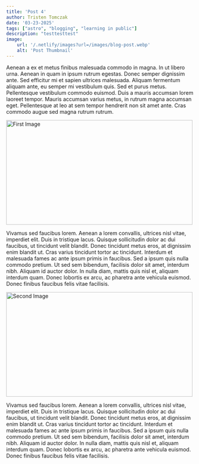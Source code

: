 ```yaml
---
title: 'Post 4'
author: Tristen Tomczak
date: '03-23-2025'
tags: ["astro", "blogging", "learning in public"]
description: "testtesttest"
image:
    url: '/.netlify/images?url=/images/blog-post.webp'
    alt: 'Post Thumbnail'
---
```


Aenean a ex et metus finibus malesuada commodo in magna. In ut libero urna. Aenean in quam in ipsum rutrum egestas. Donec semper dignissim ante. Sed efficitur mi et sapien ultrices malesuada. Aliquam fermentum aliquam ante, eu semper mi vestibulum quis. Sed et purus metus. Pellentesque vestibulum commodo euismod. Duis a mauris accumsan lorem laoreet tempor. Mauris accumsan varius metus, in rutrum magna accumsan eget. Pellentesque at leo at sem tempor hendrerit non sit amet ante. Cras commodo augue sed magna rutrum rutrum.

<div class="center">
  <img class="pro-img" src="/.netlify/images?url=/images/image-1.webp" alt="First Image" width="500px" height="281" loading="lazy" decoding="async">
</div>

Vivamus sed faucibus lorem. Aenean a lorem convallis, ultrices nisl vitae, imperdiet elit. Duis in tristique lacus. Quisque sollicitudin dolor ac dui faucibus, ut tincidunt velit blandit. Donec tincidunt metus eros, at dignissim enim blandit ut. Cras varius tincidunt tortor ac tincidunt. Interdum et malesuada fames ac ante ipsum primis in faucibus. Sed a ipsum quis nulla commodo pretium. Ut sed sem bibendum, facilisis dolor sit amet, interdum nibh. Aliquam id auctor dolor. In nulla diam, mattis quis nisl et, aliquam interdum quam. Donec lobortis ex arcu, ac pharetra ante vehicula euismod. Donec finibus faucibus felis vitae facilisis.

<div class="center">
  <img class="pro-img" src="/.netlify/images?url=/images/image-2.webp" alt="Second Image" width="500px" height="281" loading="lazy" decoding="async">
</div>

Vivamus sed faucibus lorem. Aenean a lorem convallis, ultrices nisl vitae, imperdiet elit. Duis in tristique lacus. Quisque sollicitudin dolor ac dui faucibus, ut tincidunt velit blandit. Donec tincidunt metus eros, at dignissim enim blandit ut. Cras varius tincidunt tortor ac tincidunt. Interdum et malesuada fames ac ante ipsum primis in faucibus. Sed a ipsum quis nulla commodo pretium. Ut sed sem bibendum, facilisis dolor sit amet, interdum nibh. Aliquam id auctor dolor. In nulla diam, mattis quis nisl et, aliquam interdum quam. Donec lobortis ex arcu, ac pharetra ante vehicula euismod. Donec finibus faucibus felis vitae facilisis.
